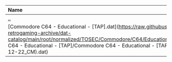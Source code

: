 |Name|Size|
|:---|---:|
|[..](../index.html)|DIR|
|[Commodore C64 - Educational - [TAP].dat](https://raw.githubusercontent.com/open-retrogaming-archive/dat-catalog/main/root/normalized/TOSEC/Commodore/C64/Educational/[TAP]/Commodore C64 - Educational - [TAP]/Commodore C64 - Educational - [TAP] (TOSEC-v2022-12-22_CM).dat)|81323|
